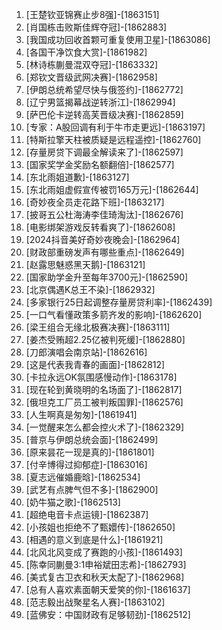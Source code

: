
1. [王楚钦亚锦赛止步8强]-[1863151]
1. [肖国栋击败斯佳辉夺冠]-[1862883]
1. [我国成功回收首颗可重复使用卫星]-[1863086]
1. [各国干净饮食大赏]-[1861982]
1. [林诗栋蒯曼混双夺冠]-[1863332]
1. [郑钦文晋级武网决赛]-[1862958]
1. [伊朗总统希望尽快与俄签约]-[1862772]
1. [辽宁男篮揭幕战逆转浙江]-[1862994]
1. [萨巴伦卡逆转高芙晋级决赛]-[1862859]
1. [专家：A股回调有利于牛市走更远]-[1863197]
1. [特斯拉擎天柱被质疑是远程遥控]-[1862760]
1. [存量房贷下调最全解读来了]-[1862597]
1. [国家奖学金奖励名额翻倍]-[1862577]
1. [东北雨姐道歉]-[1863127]
1. [东北雨姐虚假宣传被罚165万元]-[1862644]
1. [奇妙夜全员走花路下班]-[1863217]
1. [披哥五公杜海涛李佳琦淘汰]-[1862676]
1. [电影绑架游戏反转看爽了]-[1862608]
1. [2024抖音美好奇妙夜晚会]-[1862964]
1. [财政部重磅发声有哪些重点]-[1862649]
1. [赵露思魅惑黑天鹅]-[1863121]
1. [国家助学金升至每年3700元]-[1862590]
1. [北京偶遇K总王不染]-[1862932]
1. [多家银行25日起调整存量房贷利率]-[1862439]
1. [一口气看懂政策多箭齐发的影响]-[1862620]
1. [梁王组合无缘北极赛决赛]-[1863111]
1. [姜杰受贿超2.25亿被判死缓]-[1862880]
1. [刀郎演唱会南京站]-[1862616]
1. [这是代表我青春的画面]-[1862812]
1. [卡拉永远OK氛围感慢动作]-[1863178]
1. [现在轮到黄晓明的名场面了]-[1862817]
1. [俄坦克工厂员工被判叛国罪]-[1862576]
1. [人生啊真是匆匆]-[1861941]
1. [一觉醒来怎么都会控火术了]-[1862329]
1. [普京与伊朗总统会面]-[1862499]
1. [原来昙花一现是真的]-[1861801]
1. [付辛博得过抑郁症]-[1863016]
1. [夏志远催婚鹿晗]-[1862534]
1. [武艺有点脾气但不多]-[1862900]
1. [奶牛猫之歌]-[1862513]
1. [超绝电音卡点运镜]-[1862387]
1. [小孩姐也拒绝不了甄嬛传]-[1862650]
1. [相遇的意义到底是什么]-[1861921]
1. [北风北风变成了赛跑的小孩]-[1861493]
1. [陈幸同蒯曼3:1申裕斌田志希]-[1862793]
1. [美式复古卫衣和秋天太配了]-[1862968]
1. [总有人喜欢素面朝天爱笑的你]-[1861637]
1. [范志毅出战聚星名人赛]-[1863102]
1. [蓝佛安：中国财政有足够韧劲]-[1862512]